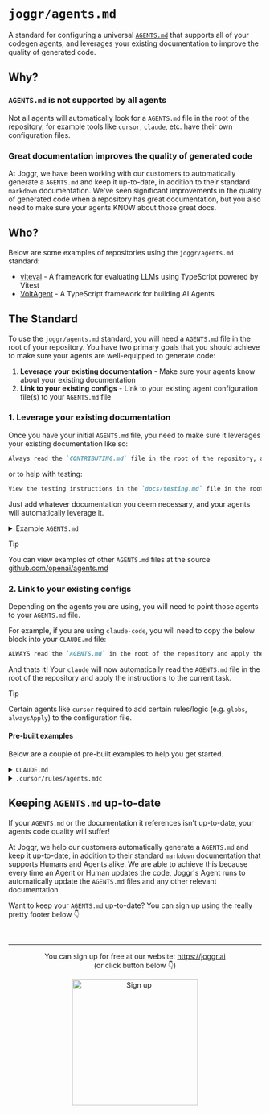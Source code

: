 # `joggr/agents.md`

A standard for configuring a universal [`AGENTS.md`](https://github.com/openai/agents.md) that supports all of your codegen agents, and leverages your existing documentation to improve the quality of generated code.

## Why?

### `AGENTS.md` is not supported by all agents

Not all agents will automatically look for a `AGENTS.md` file in the root of the repository, for example tools like `cursor`, `claude`, etc. have their own configuration files.

### Great documentation improves the quality of generated code

At Joggr, we have been working with our customers to automatically generate a `AGENTS.md` and keep it up-to-date, in addition to their standard `markdown` documentation. We've seen significant improvements in the quality of generated code when a repository has great documentation, but you also need to make sure your agents KNOW about those great docs.

## Who?

Below are some examples of repositories using the `joggr/agents.md` standard:

- [viteval](https://github.com/viteval/viteval/blob/main/AGENTS.md) - A framework for evaluating LLMs using TypeScript powered by Vitest
- [VoltAgent](https://github.com/VoltAgent/voltagent/blob/main/AGENTS.md) - A TypeScript framework for building AI Agents

## The Standard

To use the `joggr/agents.md` standard, you will need a `AGENTS.md` file in the root of your repository. You have two primary goals that you should achieve to make sure your agents are well-equipped to generate code:

1. **Leverage your existing documentation** - Make sure your agents know about your existing documentation
2. **Link to your existing configs** - Link to your existing agent configuration file(s) to your `AGENTS.md` file

### 1. Leverage your existing documentation

Once you have your initial `AGENTS.md` file, you need to make sure it leverages your existing documentation like so:

```md
Always read the `CONTRIBUTING.md` file in the root of the repository, and follow the instructions, guidelines, and best practices.
```

or to help with testing:

```md
View the testing instructions in the `docs/testing.md` file in the root of the repository.
```

Just add whatever documentation you deem necessary, and your agents will automatically leverage it.

<details>
<summary>Example <code>AGENTS.md</code></summary>

```md
# project-name

project-name is a project for doing something.

Always read the `CONTRIBUTING.md` file in the root of the repository, and follow the instructions, guidelines, and best practices.

## Structure

You can understand the repository structure by reading the `docs/structure.md` file in the root of the repository.

## Development Instructions

You can understand how to run the project by reading the `docs/development.md` file in the root of the repository.

## Testing Instructions

You can understand how to write & run tests by reading the `docs/testing.md` file in the root of the repository.
```

</details>

> [!TIP]
> You can view examples of other `AGENTS.md` files at the source [github.com/openai/agents.md](https://github.com/openai/agents.md)

### 2. Link to your existing configs

Depending on the agents you are using, you will need to point those agents to your `AGENTS.md` file.

For example, if you are using `claude-code`, you will need to copy the below block into your `CLAUDE.md` file:

```markdown
ALWAYS read the `AGENTS.md` in the root of the repository and apply the instructions to the current task.
```

And thats it! Your `claude` will now automatically read the `AGENTS.md` file in the root of the repository and apply the instructions to the current task.

> [!TIP]
> Certain agents like `cursor` required to add certain rules/logic (e.g. `globs`, `alwaysApply`) to the configuration file.

#### Pre-built examples

Below are a couple of pre-built examples to help you get started.

<details>
<summary><code>CLAUDE.md</code></summary>

```markdown
ALWAYS read the `AGENTS.md` in the root of the repository and apply the instructions to the current task.
```

</details>


<details>
<summary><code>.cursor/rules/agents.mdc</code></summary>

```yaml
---
description: Pointer to the `AGENTS.md` file in the root of the repository
globs: 
alwaysApply: true
---
Always read the `AGENTS.md` in the root of the repository and apply the instructions to the current task.
```

</details>

## Keeping `AGENTS.md` up-to-date

If your `AGENTS.md` or the documentation it references isn't up-to-date, your agents code quality will suffer! 

At Joggr, we help our customers automatically generate a `AGENTS.md` and keep it up-to-date, in addition to their standard `markdown` documentation that supports Humans and Agents alike. We are able to achieve this because every time an Agent or Human updates the code, Joggr's Agent runs to automatically update the `AGENTS.md` files and any other relevant documentation.

Want to keep your `AGENTS.md` up-to-date? You can sign up using the really pretty footer below 👇

<!-- Sign-up footer -->
<br>
<hr>
<p align="center">
    You can sign up for free at our website:  <a href="https://www.joggr.ai/signup?utm_source=github&utm_medium=agents-md&utm_campaign=static-docs">https://joggr.ai</a><br>
    (or click button below 👇)
</p>
<p align="center">
  <a href="https://www.joggr.ai/signup?utm_source=github&utm_medium=agents-md&utm_campaign=static-docs">
    <img src="https://assets.joggr.io/github/badges/signup-badge.svg" width="250px" alt="Sign up" />
  </a>
</p>
<br>
